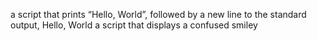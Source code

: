 a script that prints “Hello, World”, followed by a new line to the standard output, Hello, World
a script that displays a confused smiley
